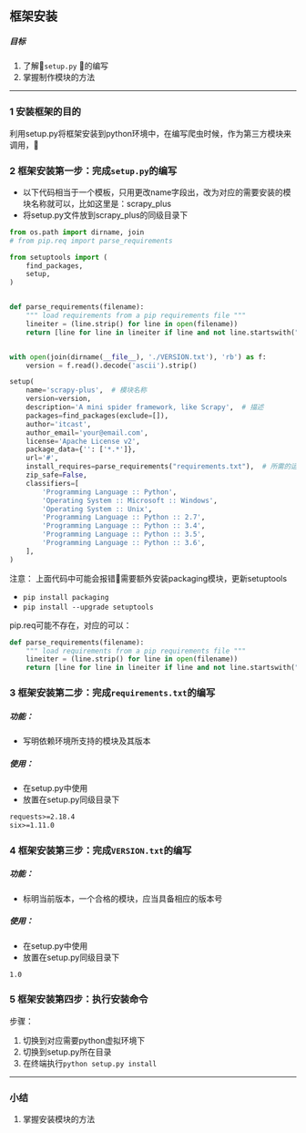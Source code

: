 ## 框架安装

##### 目标
1. 了解`setup.py` 的编写
2. 掌握制作模块的方法

----

### 1 安装框架的目的
  利用setup.py将框架安装到python环境中，在编写爬虫时候，作为第三方模块来调用，

### 2 框架安装第一步：完成`setup.py`的编写

- 以下代码相当于一个模板，只用更改name字段出，改为对应的需要安装的模块名称就可以，比如这里是：scrapy_plus
- 将setup.py文件放到scrapy_plus的同级目录下

```python
from os.path import dirname, join
# from pip.req import parse_requirements

from setuptools import (
    find_packages,
    setup,
)


def parse_requirements(filename):
    """ load requirements from a pip requirements file """
    lineiter = (line.strip() for line in open(filename))
    return [line for line in lineiter if line and not line.startswith("#")]


with open(join(dirname(__file__), './VERSION.txt'), 'rb') as f:
    version = f.read().decode('ascii').strip()

setup(
    name='scrapy-plus',  # 模块名称
    version=version,
    description='A mini spider framework, like Scrapy',  # 描述
    packages=find_packages(exclude=[]),
    author='itcast',
    author_email='your@email.com',
    license='Apache License v2',
    package_data={'': ['*.*']},
    url='#',
    install_requires=parse_requirements("requirements.txt"),  # 所需的运行环境
    zip_safe=False,
    classifiers=[
        'Programming Language :: Python',
        'Operating System :: Microsoft :: Windows',
        'Operating System :: Unix',
        'Programming Language :: Python :: 2.7',
        'Programming Language :: Python :: 3.4',
        'Programming Language :: Python :: 3.5',
        'Programming Language :: Python :: 3.6',
    ],
)

```

注意：
上面代码中可能会报错需要额外安装packaging模块，更新setuptools
 - `pip install packaging`
 - `pip install --upgrade setuptools`

pip.req可能不存在，对应的可以：
```Python
def parse_requirements(filename):
    """ load requirements from a pip requirements file """
    lineiter = (line.strip() for line in open(filename))
    return [line for line in lineiter if line and not line.startswith("#")]
```

### 3 框架安装第二步：完成`requirements.txt`的编写
##### 功能：
- 写明依赖环境所支持的模块及其版本

##### 使用：
- 在setup.py中使用
- 放置在setup.py同级目录下

```txt
requests>=2.18.4
six>=1.11.0
```

### 4 框架安装第三步：完成`VERSION.txt`的编写
##### 功能：
- 标明当前版本，一个合格的模块，应当具备相应的版本号

##### 使用：
- 在setup.py中使用
- 放置在setup.py同级目录下

```txt
1.0
```

### 5 框架安装第四步：执行安装命令
步骤：

1. 切换到对应需要python虚拟环境下
2. 切换到setup.py所在目录
3. 在终端执行`python setup.py install`

----

### 小结
1. 掌握安装模块的方法


